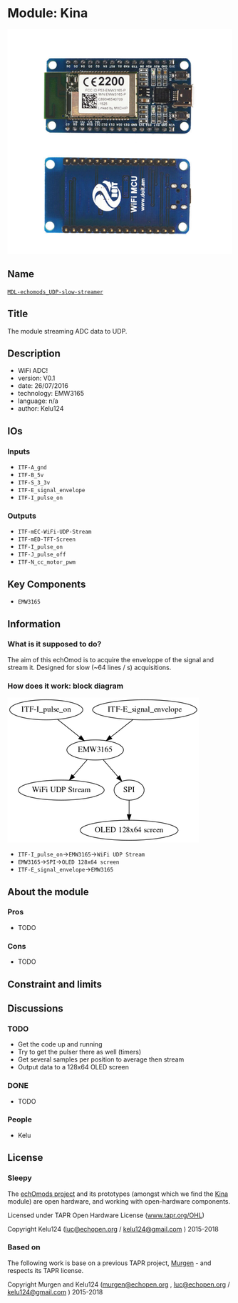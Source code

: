 # Module: Kina

![](/retired/kina/viewme.png)

## Name

[`MDL-echomods_UDP-slow-streamer`]()

## Title

The module streaming ADC data to UDP.

## Description

* WiFi ADC!
* version: V0.1
* date: 26/07/2016
* technology: EMW3165
* language: n/a
* author: Kelu124

## IOs

### Inputs

* `ITF-A_gnd`
* `ITF-B_5v`
* `ITF-S_3_3v`
* `ITF-E_signal_envelope`
* `ITF-I_pulse_on`

### Outputs

* `ITF-mEC-WiFi-UDP-Stream`
* `ITF-mED-TFT-Screen`
* `ITF-I_pulse_on`
* `ITF-J_pulse_off`
* `ITF-N_cc_motor_pwm`

## Key Components

* `EMW3165`

## Information

### What is it supposed to do?

The aim of this echOmod is to acquire the enveloppe of the signal and stream it. Designed for slow (~64 lines / s) acquisitions.


### How does it work: block diagram

![Block schema](/retired/kina/source/blocks.png)

* `ITF-I_pulse_on`->`EMW3165`->`WiFi UDP Stream`
* `EMW3165`->`SPI`->`OLED 128x64 screen`
* `ITF-E_signal_envelope`->`EMW3165`

## About the module

### Pros

* TODO

### Cons

* TODO

## Constraint and limits

## Discussions


### TODO

* Get the code up and running
* Try to get the pulser there as well (timers)
* Get several samples per position to average then stream
* Output data to a 128x64 OLED screen

### DONE

* TODO

### People

* Kelu

## License

### Sleepy 

The [echOmods project](https://github.com/kelu124/echomods) and its prototypes (amongst which we find the [Kina](/retired/kina/) module) are open hardware, and working with open-hardware components.

Licensed under TAPR Open Hardware License (www.tapr.org/OHL)

Copyright Kelu124 (luc@echopen.org / kelu124@gmail.com ) 2015-2018

### Based on 

The following work is base on a previous TAPR project, [Murgen](https://github.com/kelu124/murgen-dev-kit) - and respects its TAPR license.

Copyright Murgen and Kelu124 (murgen@echopen.org , luc@echopen.org / kelu124@gmail.com ) 2015-2018

